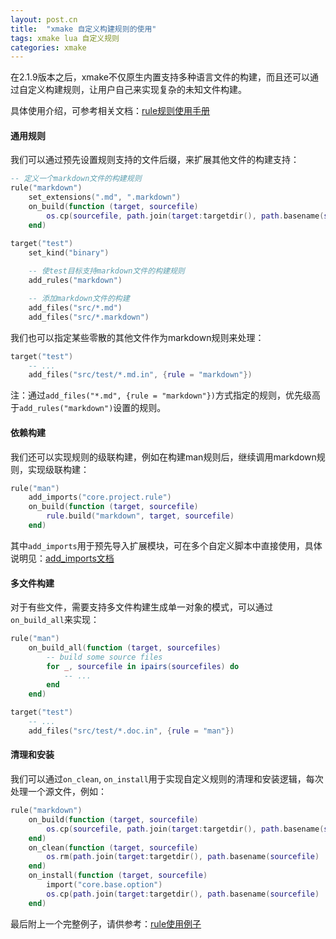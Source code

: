 ```yaml
---
layout: post.cn
title:  "xmake 自定义构建规则的使用"
tags: xmake lua 自定义规则 
categories: xmake
---
```


在2.1.9版本之后，xmake不仅原生内置支持多种语言文件的构建，而且还可以通过自定义构建规则，让用户自己来实现复杂的未知文件构建。

具体使用介绍，可参考相关文档：[rule规则使用手册](http://xmake.io/#/zh/manual?id=%E6%9E%84%E5%BB%BA%E8%A7%84%E5%88%99)

#### 通用规则

我们可以通过预先设置规则支持的文件后缀，来扩展其他文件的构建支持：

```lua
-- 定义一个markdown文件的构建规则
rule("markdown")
    set_extensions(".md", ".markdown")
    on_build(function (target, sourcefile)
        os.cp(sourcefile, path.join(target:targetdir(), path.basename(sourcefile) .. ".html"))
    end)

target("test")
    set_kind("binary")
    
    -- 使test目标支持markdown文件的构建规则
    add_rules("markdown")

    -- 添加markdown文件的构建
    add_files("src/*.md")
    add_files("src/*.markdown")
```

我们也可以指定某些零散的其他文件作为markdown规则来处理：

```lua
target("test")
    -- ...
    add_files("src/test/*.md.in", {rule = "markdown"})
```

注：通过`add_files("*.md", {rule = "markdown"})`方式指定的规则，优先级高于`add_rules("markdown")`设置的规则。






#### 依赖构建

我们还可以实现规则的级联构建，例如在构建man规则后，继续调用markdown规则，实现级联构建：

```lua
rule("man")
    add_imports("core.project.rule")
    on_build(function (target, sourcefile)
        rule.build("markdown", target, sourcefile)
    end)
```

其中`add_imports`用于预先导入扩展模块，可在多个自定义脚本中直接使用，具体说明见：[add_imports文档](http://xmake.io/#/zh/manual?id=targetadd_imports)

#### 多文件构建

对于有些文件，需要支持多文件构建生成单一对象的模式，可以通过`on_build_all`来实现：

```lua
rule("man")
    on_build_all(function (target, sourcefiles)
        -- build some source files
        for _, sourcefile in ipairs(sourcefiles) do
            -- ...
        end
    end)

target("test")
    -- ...
    add_files("src/test/*.doc.in", {rule = "man"})
```

#### 清理和安装

我们可以通过`on_clean`, `on_install`用于实现自定义规则的清理和安装逻辑，每次处理一个源文件，例如：

```lua
rule("markdown")
    on_build(function (target, sourcefile)
        os.cp(sourcefile, path.join(target:targetdir(), path.basename(sourcefile) .. ".html"))
    end)
    on_clean(function (target, sourcefile)
        os.rm(path.join(target:targetdir(), path.basename(sourcefile) .. ".html"))
    end)
    on_install(function (target, sourcefile)
        import("core.base.option")
        os.cp(path.join(target:targetdir(), path.basename(sourcefile) .. ".html"), option.get("outputdir"))
    end)
```

最后附上一个完整例子，请供参考：[rule使用例子](https://github.com/tboox/xmake/issues/149)
